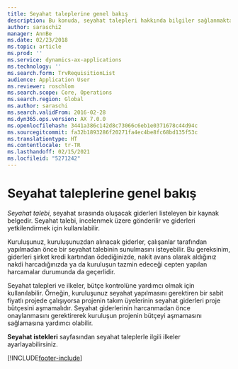 ```yaml
---
title: Seyahat taleplerine genel bakış
description: Bu konuda, seyahat talepleri hakkında bilgiler sağlanmaktadır. Seyahat talebi, planlanan seyahat giderlerini belgeler.
author: saraschi2
manager: AnnBe
ms.date: 02/23/2018
ms.topic: article
ms.prod: ''
ms.service: dynamics-ax-applications
ms.technology: ''
ms.search.form: TrvRequisitionList
audience: Application User
ms.reviewer: roschlom
ms.search.scope: Core, Operations
ms.search.region: Global
ms.author: saraschi
ms.search.validFrom: 2016-02-28
ms.dyn365.ops.version: AX 7.0.0
ms.openlocfilehash: 3441a386c142d8c73066c6eb1e0371678c44d94c
ms.sourcegitcommit: fa32b1893286f20271fa4ec4be8fc68bd135f53c
ms.translationtype: HT
ms.contentlocale: tr-TR
ms.lasthandoff: 02/15/2021
ms.locfileid: "5271242"
---
```

# <a name="travel-requisitions-overview"></a>Seyahat taleplerine genel bakış

*Seyahat talebi*, seyahat sırasında oluşacak giderleri listeleyen bir kaynak belgedir. Seyahat talebi, incelenmek üzere gönderilir ve giderleri yetkilendirmek için kullanılabilir.

Kuruluşunuz, kuruluşunuzdan alınacak giderler, çalışanlar tarafından yapılmadan önce bir seyahat talebinin sunulmasını isteyebilir. Bu gereksinim, giderleri şirket kredi kartından ödediğinizde, nakit avans olarak aldığınız nakdi harcadığınızda ya da kuruluşun tazmin edeceği cepten yapılan harcamalar durumunda da geçerlidir.

Seyahat talepleri ve ilkeler, bütçe kontrolüne yardımcı olmak için kullanılabilir. Örneğin, kuruluşunuz seyahat yapılmasını gerektiren bir sabit fiyatlı projede çalışıyorsa projenin takım üyelerinin seyahat giderleri proje bütçesini aşmamalıdır. Seyahat giderlerinin harcanmadan önce onaylanmasını gerektirerek kuruluşun projenin bütçeyi aşmamasını sağlamasına yardımcı olabilir.

**Seyahat istekleri** sayfasından seyahat taleplerle ilgili ilkeler ayarlayabilirsiniz.


[!INCLUDE[footer-include](../includes/footer-banner.md)]